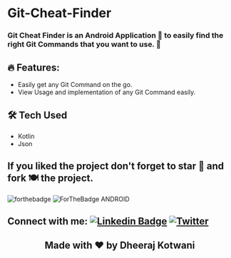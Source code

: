 # Git-Cheat-Finder
### Git Cheat Finder is an Android Application 📲 to easily find the right Git Commands that you want to use. 🚀

## 🔥 Features:
- Easily get any Git Command on the go. 
- View Usage and implementation of any Git Command easily.

## 🛠 Tech Used
- Kotlin
- Json

## If you liked the project don't forget to star 🌟 and fork 🍽 the project.
![forthebadge](https://forthebadge.com/images/badges/built-with-love.svg)
![ForTheBadge ANDROID](https://forthebadge.com/images/badges/built-for-android.svg)

## Connect with me:  [![Linkedin Badge](https://img.shields.io/badge/-LinkedIn-blue?style=flat-square&logo=Linkedin&logoColor=white&link=https://www.linkedin.com/in/aritra-das-/)](https://www.linkedin.com/in/aritra-das-/) [![Twitter](https://img.shields.io/badge/Twitter-1DA1F2?style=flat-square&logo=twitter&logoColor=white)](https://twitter.com/aritratech) 

<h2 align="center">Made with ❤️ by Dheeraj Kotwani</h2>	
